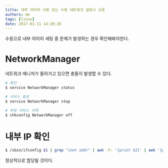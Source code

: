 ```yaml
---
title: 내부 아이피 사용 또는 수동 네트워크 설정시 오류
authors: me
tags: [linux]
date: 2017-01-11 14:20:26
---
```


수동으로 내부 아이피 세팅 중 문제가 발생하는 경우 확인해봐야한다.

# NetworkManager

네트워크 매니저가 돌아가고 있으면 충돌이 발생할 수 있다.

```bash
# 확인
$ service NetworkManager status

# 서비스 종료
$ service NetworkManager stop

# 부팅 서비스 삭제
$ chkconfig NetworkManager off
```

# 내부 IP 확인

```bash
$ /sbin/ifconfig $1 | grep "inet addr" | awk -F: '{print $2}' | awk '{print $1}'
```

정상적으로 할당될 것이다.
